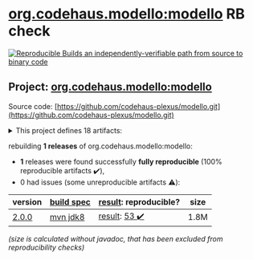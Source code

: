 [org.codehaus.modello:modello](https://search.maven.org/artifact/org.codehaus.modello/modello/) RB check
=======

[![Reproducible Builds](https://reproducible-builds.org/images/logos/rb.svg) an independently-verifiable path from source to binary code](https://reproducible-builds.org/)

## Project: [org.codehaus.modello:modello](https://search.maven.org/artifact/org.codehaus.modello/modello/)

Source code: [https://github.com/codehaus-plexus/modello.git](https://github.com/codehaus-plexus/modello.git)

<details><summary>This project defines 18 artifacts:</summary>

* [org.codehaus.modello:modello](https://search.maven.org/artifact/org.codehaus.modello/modello/)
* [org.codehaus.modello:modello-core](https://search.maven.org/artifact/org.codehaus.modello/modello-core/)
* [org.codehaus.modello:modello-maven-plugin](https://search.maven.org/artifact/org.codehaus.modello/modello-maven-plugin/)
* [org.codehaus.modello:modello-plugin-converters](https://search.maven.org/artifact/org.codehaus.modello/modello-plugin-converters/)
* [org.codehaus.modello:modello-plugin-dom4j](https://search.maven.org/artifact/org.codehaus.modello/modello-plugin-dom4j/)
* [org.codehaus.modello:modello-plugin-jackson](https://search.maven.org/artifact/org.codehaus.modello/modello-plugin-jackson/)
* [org.codehaus.modello:modello-plugin-java](https://search.maven.org/artifact/org.codehaus.modello/modello-plugin-java/)
* [org.codehaus.modello:modello-plugin-jdom](https://search.maven.org/artifact/org.codehaus.modello/modello-plugin-jdom/)
* [org.codehaus.modello:modello-plugin-jsonschema](https://search.maven.org/artifact/org.codehaus.modello/modello-plugin-jsonschema/)
* [org.codehaus.modello:modello-plugin-sax](https://search.maven.org/artifact/org.codehaus.modello/modello-plugin-sax/)
* [org.codehaus.modello:modello-plugin-snakeyaml](https://search.maven.org/artifact/org.codehaus.modello/modello-plugin-snakeyaml/)
* [org.codehaus.modello:modello-plugin-stax](https://search.maven.org/artifact/org.codehaus.modello/modello-plugin-stax/)
* [org.codehaus.modello:modello-plugin-xdoc](https://search.maven.org/artifact/org.codehaus.modello/modello-plugin-xdoc/)
* [org.codehaus.modello:modello-plugin-xml](https://search.maven.org/artifact/org.codehaus.modello/modello-plugin-xml/)
* [org.codehaus.modello:modello-plugin-xpp3](https://search.maven.org/artifact/org.codehaus.modello/modello-plugin-xpp3/)
* [org.codehaus.modello:modello-plugin-xsd](https://search.maven.org/artifact/org.codehaus.modello/modello-plugin-xsd/)
* [org.codehaus.modello:modello-plugins](https://search.maven.org/artifact/org.codehaus.modello/modello-plugins/)
* [org.codehaus.modello:modello-test](https://search.maven.org/artifact/org.codehaus.modello/modello-test/)
</details>

rebuilding **1 releases** of org.codehaus.modello:modello:
- **1** releases were found successfully **fully reproducible** (100% reproducible artifacts :heavy_check_mark:),
- 0 had issues (some unreproducible artifacts :warning:):

| version | [build spec](/BUILDSPEC.md) | [result](https://reproducible-builds.org/docs/jvm/): reproducible? | size |
| -- | --------- | ------ | -- |
| [2.0.0](https://search.maven.org/artifact/org.codehaus.modello/modello/2.0.0/pom) | [mvn jdk8](modello-2.0.0.buildspec) | [result](modello-2.0.0.buildinfo): [53 :heavy_check_mark: ](modello-2.0.0.buildcompare) | 1.8M |

<i>(size is calculated without javadoc, that has been excluded from reproducibility checks)</i>

